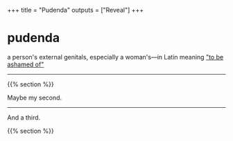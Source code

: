 +++
title = "Pudenda"
outputs = ["Reveal"]
+++

# pudenda

a person's external genitals, especially a woman's—in Latin meaning <a href="https://www.nytimes.com/2020/10/26/us/childbirth-bodies-stigma-incontinence.html">"to be ashamed of"</a>

---
{{% section %}}

Maybe my second.

---

And a third.

{{% section %}}